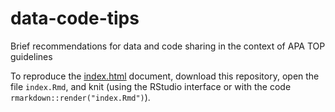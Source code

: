 # data-code-tips
Brief recommendations for data and code sharing in the context of APA TOP guidelines

To reproduce the [index.html](https://debruine.github.io/data-code-tips/index.html) document, download this repository, open the file `index.Rmd`, and knit (using the RStudio interface or with the code `rmarkdown::render("index.Rmd")`).
